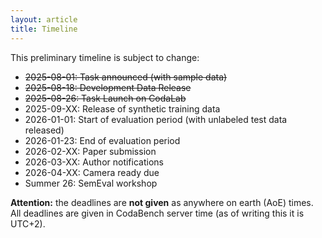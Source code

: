 ```yaml
---
layout: article
title: Timeline
---
```


This preliminary timeline is subject to change:

- ~~2025-08-01: Task announced (with sample data)~~
- ~~2025-08-18: Development Data Release~~
- ~~2025-08-26: Task Launch on CodaLab~~
- 2025-09-XX: Release of synthetic training data
- 2026-01-01: Start of evaluation period (with unlabeled test data released)
- 2026-01-23: End of evaluation period
- 2026-02-XX: Paper submission
- 2026-03-XX: Author notifications
- 2026-04-XX: Camera ready due
- Summer 26: SemEval workshop

**Attention:** the deadlines are **not given** as anywhere on earth (AoE) times.
All deadlines are given in CodaBench server time (as of writing this it is UTC+2).
